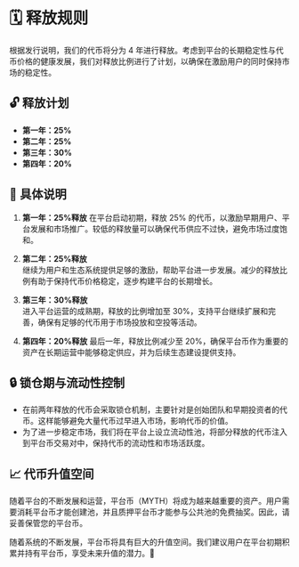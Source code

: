 # 🗓️ 释放规则 

根据发行说明，我们的代币将分为 4 年进行释放。考虑到平台的长期稳定性与代币价格的健康发展，我们对释放比例进行了计划，以确保在激励用户的同时保持市场的稳定性。

## 🔓 释放计划
- **第一年：25%** 
- **第二年：25%** 
- **第三年：30%** 
- **第四年：20%** 

## 📝 具体说明

1. **第一年：25%释放** 
   在平台启动初期，释放 25% 的代币，以激励早期用户、平台发展和市场推广。较低的释放量可以确保代币供应不过快，避免市场过度饱和。

2. **第二年：25%释放**  
   继续为用户和生态系统提供足够的激励，帮助平台进一步发展。减少的释放比例有助于保持代币价格稳定，逐步构建平台的长期增长。

3. **第三年：30%释放**  
   进入平台运营的成熟期，释放的比例增加至 30%，支持平台继续扩展和完善，确保有足够的代币用于市场投放和空投等活动。

4. **第四年：20%释放** 
   最后一年，释放比例减少至 20%，确保平台币作为重要的资产在长期运营中能够稳定供应，并为后续生态建设提供支持。

## 🔒 锁仓期与流动性控制 

- 在前两年释放的代币会采取锁仓机制，主要针对是创始团队和早期投资者的代币。这样能够避免大量代币过早进入市场，影响代币的价值。
- 为了进一步稳定市场，我们将在平台上设立流动性池，将部分释放的代币注入到平台币交易对中，保持代币的流动性和市场活跃度。

##  📈 代币升值空间

随着平台的不断发展和运营，平台币（MYTH）将成为越来越重要的资产。用户需要消耗平台币才能创建池，并且质押平台币才能参与公共池的免费抽奖。因此，请妥善保管您的平台币。

随着系统的不断发展，平台币将具有巨大的升值空间。我们建议用户在平台初期积累并持有平台币，享受未来升值的潜力。🌟

